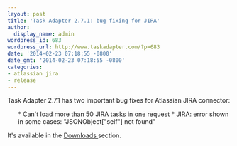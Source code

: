 ```yaml
---
layout: post
title: 'Task Adapter 2.7.1: bug fixing for JIRA'
author:
  display_name: admin
wordpress_id: 683
wordpress_url: http://www.taskadapter.com/?p=683
date: '2014-02-23 07:18:55 -0800'
date_gmt: '2014-02-23 07:18:55 -0800'
categories:
- atlassian jira
- release
---
```

<p>Task Adapter 2.7.1 has two important bug fixes for Atlassian JIRA connector:</p>
<ul>
* Can't load more than 50 JIRA tasks in one request
* JIRA: error shown in some cases: "JSONObject["self"] not found"

</ul>

It's available in the <a title="Download" href="http://www.taskadapter.com/download/">Downloads </a>section.</p>
